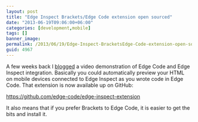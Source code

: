 ```yaml
---
layout: post
title: "Edge Inspect Brackets/Edge Code extension open sourced"
date: "2013-06-19T09:06:00+06:00"
categories: [development,mobile]
tags: []
banner_image: 
permalink: /2013/06/19/Edge-Inspect-BracketsEdge-Code-extension-open-sourced
guid: 4967
---
```


A few weeks back I <a href="http://www.raymondcamden.com/index.cfm/2013/6/11/Edge-Code-CC-and-Edge-Inspect-Integration">blogged</a> a video demonstration of Edge Code and Edge Inspect integration. Basically you could automatically preview your HTML on mobile devices connected to Edge Inspect as you wrote code in Edge Code. That extension is now available up on GitHub:

<a href="https://github.com/edge-code/edge-inspect-extension">https://github.com/edge-code/edge-inspect-extension</a>

It also means that if you prefer Brackets to Edge Code, it is easier to get the bits and install it.